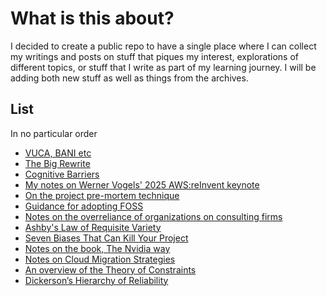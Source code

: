 # What is this about?
I decided to create a public repo to have a single place where I can collect my writings and posts on stuff that piques my interest, explorations of different topics, or stuff that I write as part of my learning journey.
I will be adding both new stuff as well as things from the archives.

## List
In no particular order

- [VUCA, BANI etc](./vuca-etc.md)
- [The Big Rewrite](./big-rewrite.md)
- [Cognitive Barriers](./cog-barriers.md)
- [My notes on Werner Vogels' 2025 AWS:reInvent keynote](./notes-vogel-aws24.md)
- [On the project pre-mortem technique](./on-premortems.md)
- [Guidance for adopting FOSS](./foss.md)
- [Notes on the overreliance of organizations on consulting firms](./overreliance-consultancies.md)
- [Ashby's Law of Requisite Variety](./ashbys-law.md)
- [Seven Biases That Can Kill Your Project](./seven-biases.md)
- [Notes on the book, The Nvidia way](./notes-nvidia-way.md)
- [Notes on Cloud Migration Strategies](./cloud-migrations.md)
- [An overview of the Theory of Constraints](./toc-overview.md)
- [Dickerson’s Hierarchy of Reliability](./dickerson.md)
